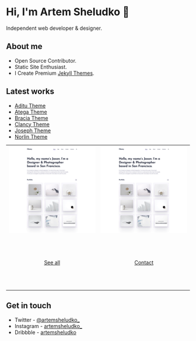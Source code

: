 # Hi, I'm Artem Sheludko 👋

Independent web developer & designer.

## About me

- Open Source Contributor.
- Static Site Enthusiast.
- I Create Premium [Jekyll Themes](https://jekyllthemes.io/developers/artem-sheludko).

## Latest works

- [Aditu Theme](https://jekyllthemes.io/theme/aditu-blog-jekyll-theme)
- [Atega Theme](https://jekyllthemes.io/theme/atega-blog-jekyll-theme)
- [Bracia Theme](https://jekyllthemes.io/theme/bracia-personal-blog-jekyll-theme)
- [Clancy Theme](https://jekyllthemes.io/theme/clancy-portfolio-jekyll-theme)
- [Joseph Theme](https://jekyllthemes.io/theme/joseph-blog-jekyll-theme)
- [Norlin Theme](https://jekyllthemes.io/theme/norlin-dark-blog-jekyll-theme)

<table>
  <body>
    <tr>
      <td width="50%" align="center">
        <a href="">
          <img alt="" src="https://github.com/artemsheludko/artemsheludko.github.io/raw/master/assets/preview/clancy-preview.png?raw=true" />
        </a>
      </td>
      <td width="50%" align="center">
        <a href="">
          <img alt="" src="https://github.com/artemsheludko/artemsheludko.github.io/raw/master/assets/preview/clancy-preview.png?raw=true" />
        </a>
      </td>
    </tr>
    <tr>
      <td width="50%" height="145" align="center">
        <a href="">See all</a>
      </td>
      <td width="50%" align="center">
        <a href="">Contact</a>
      </td>
    </tr>
  </body>
</table>

## Get in touch

- Twitter - [@artemsheludko_](https://twitter.com/@artemsheludko_)
- Instagram - [artemsheludko_](https://www.instagram.com/artemsheludko_/)
- Dribbble - [artemsheludko](https://dribbble.com/artemsheludko)
